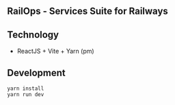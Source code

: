## RailOps - Services Suite for Railways

## Technology

- ReactJS + Vite + Yarn (pm)

## Development

```
yarn install
yarn run dev
```
